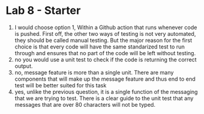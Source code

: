 # Lab 8 - Starter
1. I would choose option 1, Within a Github action that runs whenever code is pushed. First off, the other two ways of testing is not very automated, they should be called manual testing. But the major reason for the first choice is that every code will have the same standarized test to run through and ensures that no part of the code will be left without testing.
2. no you would use a unit test to check if the code is returning the correct output.
3. no, message feature is more than a single unit. There are many components that will make up the message feature and thus end to end test will be better suited for this task
4. yes, unlike the previous question, it is a single function of the messaging that we are trying to test. There is a clear guide to the unit test that any messages that are over 80 characters will not be typed.